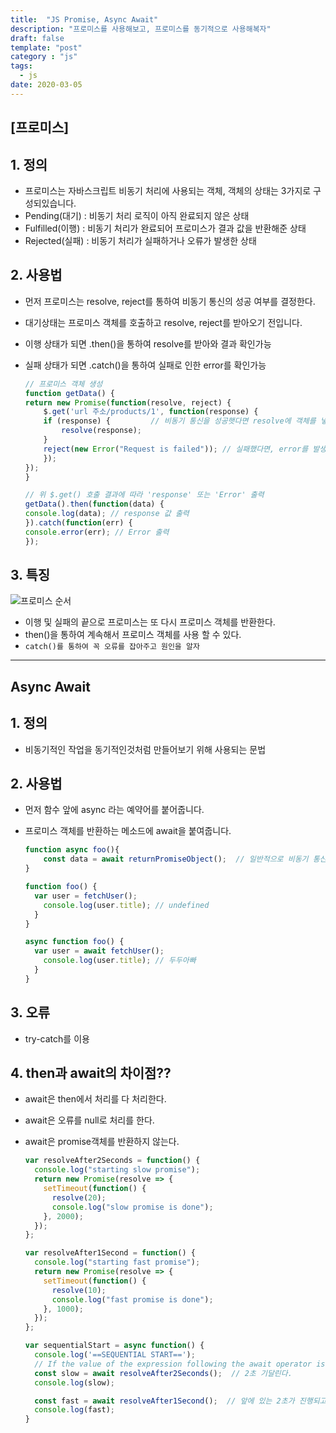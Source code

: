 ```yaml
---
title:  "JS Promise, Async Await"
description: "프로미스를 사용해보고, 프로미스를 동기적으로 사용해복자"
draft: false
template: "post"
category : "js"
tags:
  - js
date: 2020-03-05
---
```

## [프로미스]


## 1. 정의
- 프로미스는 자바스크립트 비동기 처리에 사용되는 객체, 객체의 상태는 3가지로 구성되있습니다.
- Pending(대기) : 비동기 처리 로직이 아직 완료되지 않은 상태
- Fulfilled(이행) : 비동기 처리가 완료되어 프로미스가 결과 값을 반환해준 상태
- Rejected(실패) : 비동기 처리가 실패하거나 오류가 발생한 상태

## 2. 사용법
- 먼저 프로미스는 resolve, reject를 통하여 비동기 통신의 성공 여부를 결정한다.
- 대기상태는 프로미스 객체를 호출하고 resolve, reject를 받아오기 전입니다.
- 이행 상태가 되면 .then()을 통하여 resolve를 받아와 결과 확인가능
- 실패 상태가 되면 .catch()을 통하여 실패로 인한 error를 확인가능

    ```js
    // 프로미스 객체 생성 
    function getData() {
    return new Promise(function(resolve, reject) {
        $.get('url 주소/products/1', function(response) {
        if (response) {         // 비동기 통신을 성공햇다면 resolve에 객체를 넣어준다.
            resolve(response);
        }
        reject(new Error("Request is failed")); // 실패했다면, error를 발생하여 reject 객체에 넣어준다
        });
    });
    }

    // 위 $.get() 호출 결과에 따라 'response' 또는 'Error' 출력
    getData().then(function(data) {
    console.log(data); // response 값 출력
    }).catch(function(err) {
    console.error(err); // Error 출력
    });
    ```

## 3. 특징
![프로미스 순서](https://mdn.mozillademos.org/files/15911/promises.png)
- 이행 및 실패의 끝으로 프로미스는 또 다시 프로미스 객체를 반환한다.
- then()을 통하여 계속해서 프로미스 객체를 사용 할 수 있다. 
- `catch()를 통하여 꼭 오류를 잡아주고 원인을 알자`


---

## Async Await

## 1. 정의
- 비동기적인 작업을 동기적인것처럼 만들어보기 위해 사용되는 문법

## 2. 사용법
- 먼저 함수 앞에 async 라는 예약어를 붙어줍니다.
- 프로미스 객체를 반환하는 메소드에 await을 붙여줍니다.

    ```js
    function async foo(){
        const data = await returnPromiseObject();  // 일반적으로 비동기 통신을 통한 객체의 결과값을 호출할떄 많이 사용
    }

    function foo() {
      var user = fetchUser();
        console.log(user.title); // undefined
      }
    }

    async function foo() {
      var user = await fetchUser();
        console.log(user.title); // 두두아빠
      }
    }

    ```


## 3. 오류
- try-catch를 이용

## 4. then과 await의 차이점??

- await은 then에서 처리를 다 처리한다. 
- await은 오류를 null로 처리를 한다.
- await은 promise객체를 반환하지 않는다.

    ```js
    var resolveAfter2Seconds = function() {
      console.log("starting slow promise");
      return new Promise(resolve => {
        setTimeout(function() {
          resolve(20);
          console.log("slow promise is done");
        }, 2000);
      });
    };

    var resolveAfter1Second = function() {
      console.log("starting fast promise");
      return new Promise(resolve => {
        setTimeout(function() {
          resolve(10);
          console.log("fast promise is done");
        }, 1000);
      });
    };

    var sequentialStart = async function() {
      console.log('==SEQUENTIAL START==');
      // If the value of the expression following the await operator is not a Promise, it's converted to a resolved Promise.
      const slow = await resolveAfter2Seconds();  // 2초 기달린다.
      console.log(slow);

      const fast = await resolveAfter1Second();  // 앞에 있는 2초가 진행되고 나서 진행시작
      console.log(fast);
    }
    ```
